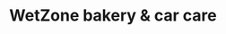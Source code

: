---
title: "WetZone bakery & car care"
url: /s-h-mount-chootuveli/wetzone-bakery-and-car-care/
shop: bakery
---
